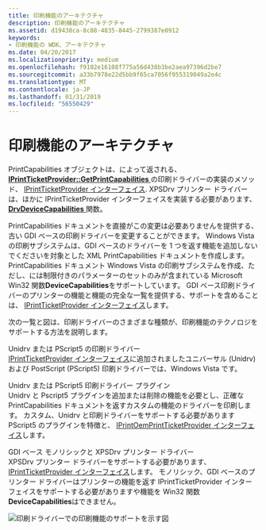 ```yaml
---
title: 印刷機能のアーキテクチャ
description: 印刷機能のアーキテクチャ
ms.assetid: d19438ca-8c88-4835-8445-2799387e0912
keywords:
- 印刷機能の WDK、アーキテクチャ
ms.date: 04/20/2017
ms.localizationpriority: medium
ms.openlocfilehash: f9102e16108f775a56d438b3be2aea97396d2be7
ms.sourcegitcommit: a33b7978e22d5bb9f65ca7056f955319049a2e4c
ms.translationtype: MT
ms.contentlocale: ja-JP
ms.lasthandoff: 01/31/2019
ms.locfileid: "56550429"
---
```

# <a name="print-capabilities-architecture"></a>印刷機能のアーキテクチャ


PrintCapabilities オブジェクトは、によって返される、 [ **IPrintTicketProvider::GetPrintCapabilities** ](https://msdn.microsoft.com/library/windows/hardware/ff554365)の印刷ドライバーの実装のメソッド、 [IPrintTicketProvider インターフェイス](https://msdn.microsoft.com/library/windows/hardware/ff554375). XPSDrv プリンター ドライバーは、ほかに IPrintTicketProvider インターフェイスを実装する必要があります、 [ **DrvDeviceCapabilities** ](https://msdn.microsoft.com/library/windows/hardware/ff548539)関数。

PrintCapabilities ドキュメントを直接がこの変更は必要ありませんを提供する、古い GDI ベースの印刷ドライバーを変更することができます。 Windows Vista の印刷サブシステムは、GDI ベースのドライバーを 1 つを返す機能を追加しないでくださいを対象とした XML PrintCapabilities ドキュメントを作成します。 PrintCapabilities ドキュメント Windows Vista の印刷サブシステムを作成、ただし、には制限付きのパラメーターのセットのみが含まれている Microsoft Win32 関数**DeviceCapabilities**をサポートしています。 GDI ベース印刷ドライバーのプリンターの機能と機能の完全な一覧を提供する、サポートを含めることは、 [IPrintTicketProvider インターフェイス](https://msdn.microsoft.com/library/windows/hardware/ff554375)します。

次の一覧と図は、印刷ドライバーのさまざまな種類が、印刷機能のテクノロジをサポートする方法を説明します。

<a href="" id="unidrv-or-pscript5-print-driver"></a>Unidrv または PScript5 の印刷ドライバー  
[IPrintTicketProvider インターフェイス](https://msdn.microsoft.com/library/windows/hardware/ff554375)に追加されましたユニバーサル (Unidrv) および PostScript (PScript5) 印刷ドライバーでは、Windows Vista です。

<a href="" id="unidrv-or-pscript5-print-driver-plug-in"></a>Unidrv または PScript5 印刷ドライバー プラグイン  
Unidrv と Pscript5 プラグインを追加または削除の機能を必要とし、正確な PrintCapabilities ドキュメントを返すカスタムの機能のドライバーを印刷します。 カスタム、Unidrv と印刷ドライバーをサポートする必要があります PScript5 のプラグインを特徴と、 [IPrintOemPrintTicketProvider インターフェイス](https://msdn.microsoft.com/library/windows/hardware/ff553174)します。

<a href="" id="-monolithic-gdi-based-and-xpsdrv-print-drivers"></a> GDI ベース モノリシックと XPSDrv プリンター ドライバー  
XPSDrv プリンター ドライバーをサポートする必要があります、 [IPrintTicketProvider インターフェイス](https://msdn.microsoft.com/library/windows/hardware/ff554375)します。 モノリシック、GDI ベースのプリンター ドライバーはプリンターの機能を返す IPrintTicketProvider インターフェイスをサポートする必要がありますや機能を Win32 関数**DeviceCapabilities**はできません。

![印刷ドライバーでの印刷機能のサポートを示す図](images/ptpcarch1.gif)

 

 




